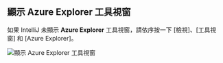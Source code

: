 ## <a name="displaying-the-azure-explorer-tool-window"></a>顯示 Azure Explorer 工具視窗

如果 IntelliJ 未顯示 **Azure Explorer** 工具視窗，請依序按一下 [檢視]、[工具視窗] 和 [Azure Explorer]。

![顯示 Azure Explorer 工具視窗](./media/azure-toolkit-for-intellij-show-azure-explorer/show-az-exp-01.png)

